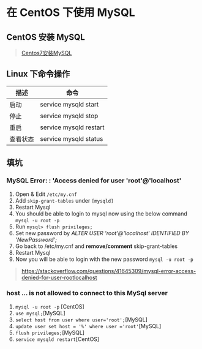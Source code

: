 # 在 CentOS 下使用 MySQL

## CentOS 安装 MySQL

> [Centos7安装MySQL](https://juejin.im/post/5c4a874c6fb9a049d05e18a6)


## Linux 下命令操作

| 描述     | 命令                    |
| -------- | ----------------------- |
| 启动     | service mysqld start    |
| 停止     | service mysqld stop    |
| 重启     | service mysqld restart |
| 查看状态 | service mysqld status  |

## 填坑

### MySQL Error: : 'Access denied for user 'root'@'localhost'

1. Open & Edit `/etc/my.cnf`
2. Add `skip-grant-tables` under `[mysqld]`
3. Restart Mysql
4. You should be able to login to mysql now using the below command `mysql -u root -p`
5. Run `mysql> flush privileges;`
6. Set new password by *ALTER USER 'root'@'localhost' IDENTIFIED BY 'NewPassword';*
7. Go back to /etc/my.cnf and **remove/comment** skip-grant-tables
8. Restart Mysql
9. Now you will be able to login with the new password `mysql -u root -p`

> https://stackoverflow.com/questions/41645309/mysql-error-access-denied-for-user-rootlocalhost

### host ... is not allowed to connect to this MySql server

1. `mysql -u root -p`	[CentOS]
2. `use mysql;`[MySQL]
3. `select host from user where user='root';`[MySQL]
4. `update user set host = '%' where user ='root'`[MySQL]
5. `flush privileges;`[MySQL]
6. `service mysqld restart`[CentOS]


